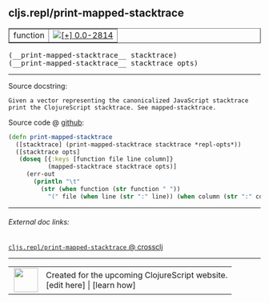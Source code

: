 ## cljs.repl/print-mapped-stacktrace



 <table border="1">
<tr>
<td>function</td>
<td><a href="https://github.com/cljsinfo/cljs-api-docs/tree/0.0-2814"><img valign="middle" alt="[+] 0.0-2814" title="Added in 0.0-2814" src="https://img.shields.io/badge/+-0.0--2814-lightgrey.svg"></a> </td>
</tr>
</table>


 <samp>
(__print-mapped-stacktrace__ stacktrace)<br>
</samp>
 <samp>
(__print-mapped-stacktrace__ stacktrace opts)<br>
</samp>

---





Source docstring:

```
Given a vector representing the canonicalized JavaScript stacktrace
print the ClojureScript stacktrace. See mapped-stacktrace.
```


Source code @ [github](https://github.com/clojure/clojurescript/blob/r1.7.107/src/main/clojure/cljs/repl.cljc#L341-L351):

```clj
(defn print-mapped-stacktrace
  ([stacktrace] (print-mapped-stacktrace stacktrace *repl-opts*))
  ([stacktrace opts]
   (doseq [{:keys [function file line column]}
           (mapped-stacktrace stacktrace opts)]
     (err-out
       (println "\t"
         (str (when function (str function " "))
           "(" file (when line (str ":" line)) (when column (str ":" column)) ")"))))))
```

<!--
Repo - tag - source tree - lines:

 <pre>
clojurescript @ r1.7.107
└── src
    └── main
        └── clojure
            └── cljs
                └── <ins>[repl.cljc:341-351](https://github.com/clojure/clojurescript/blob/r1.7.107/src/main/clojure/cljs/repl.cljc#L341-L351)</ins>
</pre>

-->

---



###### External doc links:

[`cljs.repl/print-mapped-stacktrace` @ crossclj](http://crossclj.info/fun/cljs.repl/print-mapped-stacktrace.html)<br>

---

 <table>
<tr><td>
<img valign="middle" align="right" width="48px" src="http://i.imgur.com/Hi20huC.png">
</td><td>
Created for the upcoming ClojureScript website.<br>
[edit here] | [learn how]
</td></tr></table>

[edit here]:https://github.com/cljsinfo/cljs-api-docs/blob/master/cljsdoc/cljs.repl/print-mapped-stacktrace.cljsdoc
[learn how]:https://github.com/cljsinfo/cljs-api-docs/wiki/cljsdoc-files

<!--

This information was too distracting to show to readers, but I'll leave it
commented here since it is helpful to:

- pretty-print the data used to generate this document
- and show how to retrieve that data



The API data for this symbol:

```clj
{:ns "cljs.repl",
 :name "print-mapped-stacktrace",
 :signature ["[stacktrace]" "[stacktrace opts]"],
 :history [["+" "0.0-2814"]],
 :type "function",
 :full-name-encode "cljs.repl/print-mapped-stacktrace",
 :source {:code "(defn print-mapped-stacktrace\n  ([stacktrace] (print-mapped-stacktrace stacktrace *repl-opts*))\n  ([stacktrace opts]\n   (doseq [{:keys [function file line column]}\n           (mapped-stacktrace stacktrace opts)]\n     (err-out\n       (println \"\\t\"\n         (str (when function (str function \" \"))\n           \"(\" file (when line (str \":\" line)) (when column (str \":\" column)) \")\"))))))",
          :title "Source code",
          :repo "clojurescript",
          :tag "r1.7.107",
          :filename "src/main/clojure/cljs/repl.cljc",
          :lines [341 351]},
 :full-name "cljs.repl/print-mapped-stacktrace",
 :docstring "Given a vector representing the canonicalized JavaScript stacktrace\nprint the ClojureScript stacktrace. See mapped-stacktrace."}

```

Retrieve the API data for this symbol:

```clj
;; from Clojure REPL
(require '[clojure.edn :as edn])
(-> (slurp "https://raw.githubusercontent.com/cljsinfo/cljs-api-docs/catalog/cljs-api.edn")
    (edn/read-string)
    (get-in [:symbols "cljs.repl/print-mapped-stacktrace"]))
```

-->
